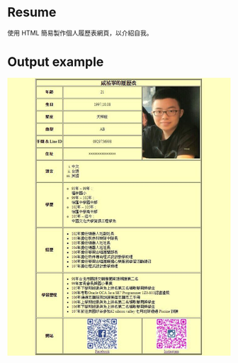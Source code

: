 # Resume
使用 HTML 簡易製作個人履歷表網頁，以介紹自我。

# Output example
![image](https://github.com/Samuelchi861008/Resume/blob/master/Web_Picture.jpg)
